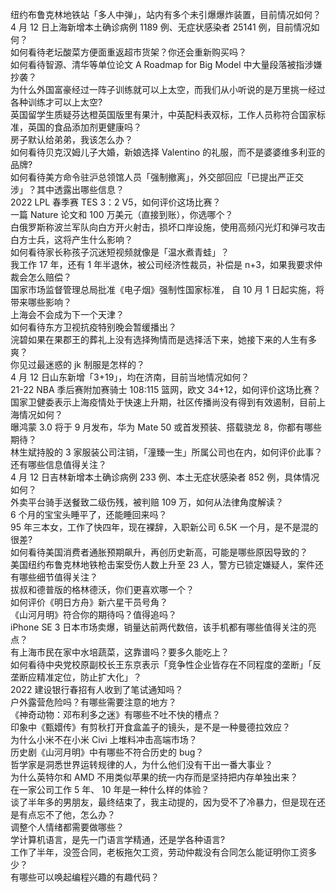 纽约布鲁克林地铁站「多人中弹」，站内有多个未引爆爆炸装置，目前情况如何？  
4 月 12 日上海新增本土确诊病例 1189 例、无症状感染者 25141 例，目前情况如何？  
如何看待老坛酸菜方便面重返超市货架？你还会重新购买吗？  
如何看待智源、清华等单位论文 A Roadmap for Big Model 中大量段落被指涉嫌抄袭？  
为什么外国富豪经过一阵子训练就可以上太空，而我们从小听说的是万里挑一经过各种训练才可以上太空?  
英国留学生质疑芬达橙英国版里有果汁，中英配料表双标，工作人员称符合国家标准，英国的食品添加剂更健康吗？  
房子默认给弟弟，我该怎么办？  
如何看待贝克汉姆儿子大婚，新娘选择 Valentino 的礼服，而不是婆婆维多利亚的品牌?  
如何看待美方命令驻沪总领馆人员「强制撤离」，外交部回应「已提出严正交涉」？其中透露出哪些信息？  
2022 LPL 春季赛 TES 3：2 V5，如何评价这场比赛？  
一篇 Nature 论文和 100 万美元（直接到账），你选哪个？  
白俄罗斯称波兰军队向白方开火射击，损坏口岸设施，使用高频闪光灯和弹弓攻击白方士兵，这将产生什么影响？  
如何看待家长称孩子沉迷短视频就像是「温水煮青蛙」？  
我工作 17 年，还有 1 年半退休，被公司经济性裁员，补偿是 n+3，如果我要求仲裁会怎么赔偿？  
国家市场监督管理总局批准《电子烟》强制性国家标准， 自 10 月 1 日起实施，将带来哪些影响？  
上海会不会成为下一个天津？  
如何看待东方卫视抗疫特别晚会暂缓播出？  
浣碧如果在果郡王的葬礼上没有选择殉情而是选择活下来，她接下来的人生有多爽？  
你见过最迷惑的 jk 制服是怎样的？  
4 月 12 日山东新增「3+19」，均在济南，目前当地情况如何？  
21-22 NBA 季后赛附加赛骑士 108:115 篮网，欧文 34+12，如何评价这场比赛？  
国家卫健委表示上海疫情处于快速上升期，社区传播尚没有得到有效遏制，目前上海情况如何？  
曝鸿蒙 3.0 将于 9 月发布，华为 Mate 50 或首发预装、搭载骁龙 8，你都有哪些期待？  
林生斌持股的 3 家服装公司注销，「潼臻一生」所属公司也在内，如何评价此事？还有哪些信息值得关注？  
4 月 12 日吉林新增本土确诊病例 233 例、本土无症状感染者 852 例，具体情况如何？  
外卖平台骑手送餐致二级伤残，被判赔 109 万，如何从法律角度解读？  
6 个月的宝宝头睡平了，还能睡回来吗？  
95 年三本女，工作了快四年，现在裸辞，入职新公司 6.5K 一个月，是不是混的很差?  
如何看待美国消费者通胀预期飙升，再创历史新高，可能是哪些原因导致的？  
美国纽约布鲁克林地铁枪击案受伤人数上升至 23 人，警方已锁定嫌疑人，案件还有哪些细节值得关注？  
拔叔和德普版的格林德沃，你们更喜欢哪一个？  
如何评价《明日方舟》新六星干员号角？  
《山河月明》符合你的期待吗？值得追吗？  
iPhone SE 3 日本市场卖爆，销量达前两代数倍，该手机都有哪些值得关注的亮点？  
有上海市民在家中水培蔬菜，这靠谱吗？要多久能吃上？  
如何看待中央党校原副校长王东京表示「竞争性企业皆存在不同程度的垄断」「反垄断应精准定位，防止扩大化」？  
2022 建设银行春招有人收到了笔试通知吗？  
户外露营危险吗？有哪些需要注意的地方？  
《神奇动物：邓布利多之迷》有哪些不吐不快的槽点？  
印象中《甄嬛传》有剪秋打开食盒盖子的镜头，是不是一种曼德拉效应？  
为什么小米不在小米 Civi 上堆料冲击高端市场？  
历史剧《山河月明》中有哪些不符合历史的 bug？  
哲学家是洞悉世界运转规律的人，为什么他们没有干出一番大事业？  
为什么英特尔和 AMD 不用类似苹果的统一内存而是坚持把内存单独出来？  
在一家公司工作 5 年、 10 年是一种什么样的体验？  
谈了半年多的男朋友，最终结束了，我主动提的，因为受不了冷暴力，但是现在还是有点忘不了他，怎么办？  
调整个人情绪都需要做哪些？  
学计算机语言，是先一门语言学精通，还是学各种语言?  
工作了半年，没签合同，老板拖欠工资，劳动仲裁没有合同怎么能证明你工资多少？  
有哪些可以唤起编程兴趣的有趣代码？  

